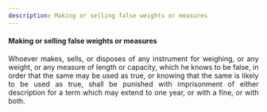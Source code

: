 ```yaml
---
description: Making or selling false weights or measures
---
```


#### Making or selling false weights or measures
<div style="text-align: justify">

Whoever makes, sells, or disposes of any instrument for weighing, or any weight, or any measure of length or capacity, which he knows to be false, in order that the same may be used as true, or knowing that the same is likely to be used as true, shall be punished with imprisonment of either description for a term which may extend to one year, or with a fine, or with both.

</div>
